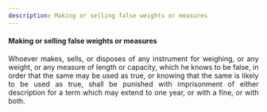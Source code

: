 ```yaml
---
description: Making or selling false weights or measures
---
```


#### Making or selling false weights or measures
<div style="text-align: justify">

Whoever makes, sells, or disposes of any instrument for weighing, or any weight, or any measure of length or capacity, which he knows to be false, in order that the same may be used as true, or knowing that the same is likely to be used as true, shall be punished with imprisonment of either description for a term which may extend to one year, or with a fine, or with both.

</div>
